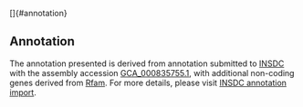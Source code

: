 []{#annotation}

Annotation
----------

The annotation presented is derived from annotation submitted to
[INSDC](http://www.insdc.org) with the assembly accession
[GCA\_000835755.1](http://www.ebi.ac.uk/ena/data/view/GCA_000835755.1),
with additional non-coding genes derived from
[Rfam](http://rfam.xfam.org/). For more details, please visit [INSDC
annotation
import](http://ensemblgenomes.org/info/data/insdc_annotation).
